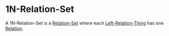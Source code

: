# 1N-Relation-Set

A 1N-Relation-Set is a [Relation-Set](60088.md) where each [Left-Relation-Thing](60090.md) has one [Relation](60005.md).